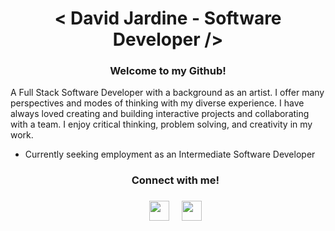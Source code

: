 <div align="center"><h1>< David Jardine - Software Developer /></h1></div>

<div style="margin-bottom: 1rem" align="center"><h3>Welcome to my Github!</h3>
</div>

A Full Stack Software Developer with a background as an artist. I offer many perspectives and modes of thinking with my diverse experience. I have always loved creating and building interactive projects and collaborating with a team. I enjoy critical thinking, problem solving, and creativity in my work.

- Currently seeking employment as an Intermediate Software Developer

  <div align="center">
    <h3 style="margin-bottom:1rem">Connect with me!<h3/>
    <a href="https://www.linkedin.com/in/david-jardine-a639891b7/" rel="noreferrer" target="_blank">
    <img height="32" width="32" src="https://cdn1.iconfinder.com/data/icons/logotypes/32/circle-linkedin-512.png" /></a> &nbsp;&nbsp;&nbsp;
    <a href="https://www.djardine.com/home" rel="noreferrer" target="_blank"><img height="32" width="32" src="https://www.djardine.com/favicon.ico" /></a>
  </div>
